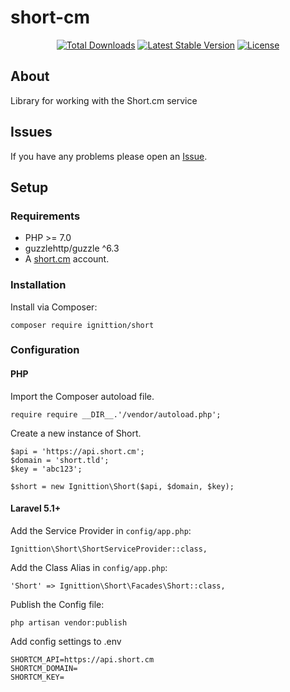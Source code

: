 # short-cm
<p align="center">
  <a href="https://packagist.org/packages/ignittion/short"><img src="https://poser.pugx.org/ignittion/short/downloads?format=flat" alt="Total Downloads" /></a>
  <a href="https://packagist.org/packages/ignittion/short"><img src="https://poser.pugx.org/ignittion/short/v/stable?format=flat" alt="Latest Stable Version" /></a>
  <a href="https://packagist.org/packages/ignittion/short"><img src="https://poser.pugx.org/ignittion/short/license?format=flat" alt="License" /></a>
</p>

## About
Library for working with the Short.cm service

## Issues
If you have any problems please open an [Issue](https://github.com/ignittion/short-cm/issues).

## Setup

### Requirements
- PHP >= 7.0
- guzzlehttp/guzzle ^6.3
- A [short.cm](https://short.cm) account.

### Installation
Install via Composer:
```
composer require ignittion/short
```

### Configuration

#### PHP
Import the Composer autoload file.
```
require require __DIR__.'/vendor/autoload.php';
```

Create a new instance of Short.
```
$api = 'https://api.short.cm';
$domain = 'short.tld';
$key = 'abc123';

$short = new Ignittion\Short($api, $domain, $key);
```

#### Laravel 5.1+
Add the Service Provider in `config/app.php`:
```
Ignittion\Short\ShortServiceProvider::class,
```

Add the Class Alias in `config/app.php`:
```
'Short' => Ignittion\Short\Facades\Short::class,
```

Publish the Config file:
```
php artisan vendor:publish
```

Add config settings to .env
```
SHORTCM_API=https://api.short.cm
SHORTCM_DOMAIN=
SHORTCM_KEY=
```
